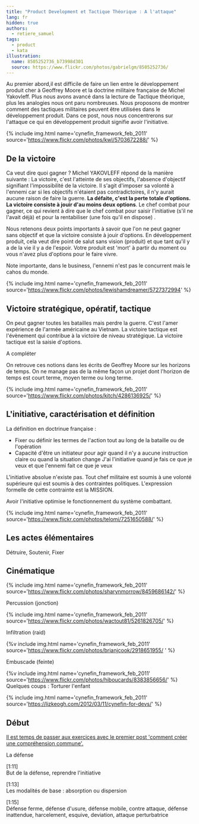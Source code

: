 ```yaml
---
title: "Product Development et Tactique Théorique : A l'attaque"
lang: fr
hidden: true
authors:
  - retiere_samuel
tags:
  - product
  - kata
illustration:
  name: 8505252736_b73998d301
  source: https://www.flickr.com/photos/gabrielgm/8505252736/
---
```

Au premier abord,il est difficile de faire un lien entre le développement produit cher à Geoffrey Moore et la doctrine militaire française de Michel Yakovleff. Plus nous avons avancé dans la lecture de Tactique théorique, plus les analogies nous ont paru nombreuses. Nous proposons de montrer comment des tactiques militaires peuvent être utilisées dans le développement produit. Dans ce post, nous nous concentrerons sur l'attaque ce qui en développement produit signifie avoir l'initiative.

{% include img.html
    name='cynefin_framework_feb_2011'
    source='https://www.flickr.com/photos/kwl/5703672288/'
%}

## De la victoire
Ca veut dire quoi gagner ? Michel YAKOVLEFF répond de la manière suivante : La victoire, c'est l'atteinte de ses objectifs, l'absence d'objectif signifiant l'impossibilité de la victoire. Il s'agit d'imposer sa volonté à l'ennemi car si les objectifs n'étaient pas contradictoires, il n'y aurait aucune raison de faire la guerre. **La défaite, c'est la perte totale d'options. La victoire consiste à jouir d'au moins deux options**. Le chef combat pour gagner, ce qui revient à dire que le chef combat pour saisir l'initiative (s'il ne l'avait déjà) et pour la rentabiliser (une fois qu'il en dispose) .

Nous retenons deux points importants à savoir que l'on ne peut gagner sans objectif et que la victoire consiste à jouir d'options. En développement produit, cela veut dire point de salut sans vision (produit) et que tant qu'il y a de la vie il y a de l'espoir. Votre produit est 'mort' à partir du moment ou vous n'avez plus d'options pour le faire vivre.

Note importante, dans le business, l'ennemi n'est pas le concurrent mais le cahos du monde.

{% include img.html
    name='cynefin_framework_feb_2011'
    source='https://www.flickr.com/photos/lewishamdreamer/5727372994'
%}

## Victoire stratégique, opératif, tactique
On peut gagner toutes les batailles mais perdre la guerre. C'est l'amer expérience de l'armée américaine au Vietnam.
La victoire tactique est l'évènement qui contribue à la victoire de niveau stratégique. La victoire tactique est la saisie d'options.

A compléter

On retrouve ces notions dans les écrits de Geoffrey Moore sur les horizons de temps. On ne manage pas de la même façon un projet dont l'horizon de temps est court terme, moyen terme ou long terme.

{% include img.html
    name='cynefin_framework_feb_2011'
    source='https://www.flickr.com/photos/kitch/4286136925/'
%}

## L'initiative, caractérisation et définition
La définition en doctrinue française :
- Fixer ou définir les termes de l'action tout au long de la bataille ou de l'opération
- Capacité d'être un initiateur pour agir quand il n'y a aucune instruction claire ou quand la situation change
J'ai l'initiative quand je fais ce que je veux et que l'ennemi fait ce que je veux

L'initiative absolue n'existe pas. Tout chef militaire est soumis à une volonté supérieure qui est soumis à des contraintes politiques. L'expression formelle de cette contrainte est la MISSION.

Avoir l'initiative optimise le fonctionnement du système combattant.

{% include img.html
    name='cynefin_framework_feb_2011'
    source='https://www.flickr.com/photos/telomi/7251650588/'
%}

## Les actes élémentaires

Détruire, Soutenir, Fixer

## Cinématique
{% include img.html
    name='cynefin_framework_feb_2011'
    source='https://www.flickr.com/photos/sharynmorrow/8459686142/'
%}

Percussion (jonction)

{% include img.html
    name='cynefin_framework_feb_2011'
    source='https://www.flickr.com/photos/wactout81/5261826705/'
%}

Infiltration (raid)

{%v include img.html
    name='cynefin_framework_feb_2011'
    source='https://www.flickr.com/photos/brianjcook/2918651955/ '
%}

Embuscade (feinte)

{%v include img.html
    name='cynefin_framework_feb_2011'
    source='https://www.flickr.com/photos/hiboucards/8383856656/'
%}
Quelques coups : Torturer l'enfant


{% include img.html
    name='cynefin_framework_feb_2011'
    source='https://lizkeogh.com/2012/03/11/cynefin-for-devs/'
%}


## Début

[Il est temps de passer aux exercices avec le premier post 'comment créer une compréhension commune'.](/articles/2016/11/24/katastrophe_1_share.html)

[design sprint]: https://library.gv.com/the-product-design-sprint-understand-day-1-e164f76e69cf#.6nykd8v0s

La défense

[1:11]  
But de la défense, reprendre l'initiative

[1:13]  
Les modalités de base : absorption ou dispersion

[1:15]  
Défense ferme, défense d'usure, défense mobile, contre attaque, défense inattendue, harcelement, esquive, deviation, attaque perturbatrice
